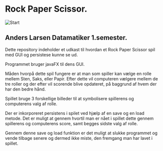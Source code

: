 # Rock Paper Scissor. 
![Start](https://raw.githubusercontent.com/Hjordrup/MiniGUIProjekt_Rock_Paper_Scissors/master/ScreenShots/StartSk%C3%A6rm.PNG)
## Anders Larsen Datamatiker 1.semester.  
Dette repository indeholder et udkast til hvordan et Rock Paper Scissor spil med GUI og persistese kunne se ud.

Programmet bruger javaFX til dens GUI.

Måden hvorpå dette spil fungere er at man som spiller kan vælge en rolle mellem Sten, Saks, eller Papir. 
Efter dette vil computeren vælgere mellem de tre roller og der efter vil scorende blive opdateret, 
på baggrund af hvem der har den bedre hånd.

Spillet bruge 3 forskellige billeder til at symbolisere spillerens og computerens valg af rolle.

Der er inkorporeret persistens i spilet ved hjælp af en save og en load metode. 
Det er muligt at gennem hvortil man er nået i spillet dette gennem spillerens og computerens score, 
samt begges sidste valg af rolle.

Gennem denne save og load funktion er det muligt at slukke programmet og vende tilbage senere og dermed ikke miste, 
den fremgang man har lavet i spillet. 

  
  
  
